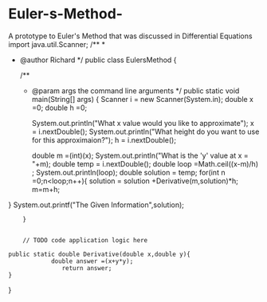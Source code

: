 # Euler-s-Method-
A prototype to Euler's Method that was discussed in Differential Equations
import java.util.Scanner;
/**
 *
 * @author Richard
 */
public class EulersMethod {

    /**
     * @param args the command line arguments
     */
    public static void main(String[] args) {
        Scanner i = new Scanner(System.in);
        double x =0;
        double h =0;
        
        System.out.println("What x value would you like to approximate");
        x = i.nextDouble();
        System.out.println("What height do you want to use for this approximaion?");
        h = i.nextDouble();
        
        double m =(int)(x);
        System.out.println("What is the 'y' value at x = "+m);
        double temp = i.nextDouble();
        double loop =Math.ceil((x-m)/h) ;
        System.out.println(loop);
        double solution = temp;
        for(int n =0;n<loop;n++){
           solution =  solution +Derivative(m,solution)*h;
           m=m+h;
           
           
}
        System.out.printf("The Given Information",solution);
     
        }

        
        // TODO code application logic here
    
    public static double Derivative(double x,double y){
                double answer =(x+y*y);
                   return answer;
    }
    
}

